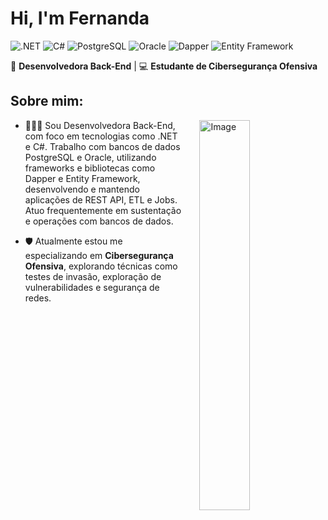 # Hi, I'm Fernanda
![.NET](https://img.shields.io/badge/.NET-512BD4?style=flat-square&logo=dot-net&logoColor=white)
![C#](https://img.shields.io/badge/C%23-239120?style=flat-square&logo=c-sharp&logoColor=white)
![PostgreSQL](https://img.shields.io/badge/PostgreSQL-316192?style=flat-square&logo=postgresql&logoColor=white)
![Oracle](https://img.shields.io/badge/Oracle-F80000?style=flat-square&logo=oracle&logoColor=white)
![Dapper](https://img.shields.io/badge/Dapper-1C1E24?style=flat-square&logo=nuget&logoColor=white)
![Entity Framework](https://img.shields.io/badge/Entity_Framework-512BD4?style=flat-square&logo=dot-net&logoColor=white)

🎯 **Desenvolvedora Back-End** | 💻 **Estudante de Cibersegurança Ofensiva**

## Sobre mim:

<img src="https://mir-s3-cdn-cf.behance.net/project_modules/fs/9afe0493484903.5e66500f8dea4.gif" alt="Image" width="40%" align="right" style="margin-left: 5%;"  />

- 👩🏻‍💻 Sou Desenvolvedora Back-End, com foco em tecnologias como .NET e C#. Trabalho com bancos de dados PostgreSQL e Oracle, utilizando frameworks e bibliotecas como Dapper e Entity Framework, desenvolvendo e mantendo aplicações de REST API, ETL e Jobs. Atuo frequentemente em sustentação e operações com bancos de dados.
    
- 🛡️ Atualmente estou me especializando em **Cibersegurança Ofensiva**, explorando técnicas como testes de invasão, exploração de vulnerabilidades e segurança de redes.



